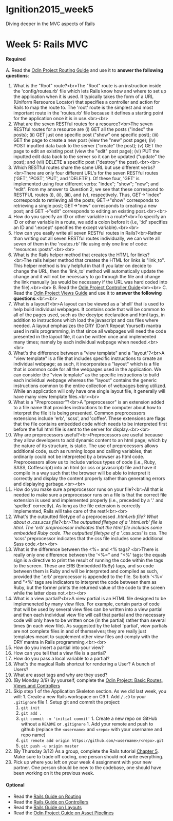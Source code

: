 # Ignition2015_week5
Diving deeper in the MVC aspects of Rails

# Week 5: Rails MVC

#### Required 
A. Read the [Odin Project Routing Guide](http://www.theodinproject.com/ruby-on-rails/routing) and use it to <strong>answer the following questions</strong>:
  1. What is the "Root" route?<br\>The "Root" route is an instruction inside the 'config/routes.rb' file which lets Rails know how and where to set up the application when it is used.  It typically takes the form of a URL (Uniform Rersource Locator) that specifies a controller and action for Rails to map the route to.  The 'root' route is the simplest and most important route in the 'routes.rb' file because it defines a starting point for the application once it is in use.<br\><br\>
  2. What are the seven RESTful routes for a resource?<br\>The seven RESTful routes for a resource are (i) GET all the posts ("index" the posts); (ii) GET just one specific post ("show" one specific post); (iii) GET the page to create a new post (view the "new" post page); (iv) POST inputted data back to the server ("create" the post); (v) GET the page to edit an existing post (view the "edit" post page); (vi) PUT the inputted edit data back to the server so it can be updated ("update" the post); and (vii) DELETE a specific post ("destroy" the post).<br\><br\>
  3. Which RESTful routes share the same URL but use different verbs?<br\>There are only four different URL's for the seven RESTful routes ('GET', 'POST', 'PUT', and 'DELETE').  Of these four, 'GET' is implemented using four different verbs: "index"; "show"; "new"; and "edit".  From my answer to Question 2, we see that these correspond to RESTFUL routes (i), (ii), (iii), and (v), respectively.  Thus, GET->"index" corresponds to retrieving all the posts; GET->"show" corresponds to retrieving a single post; GET->"new" corresponds to creating a new post; and GET ->"edit" corresponds to editing an existing post.<br\><br\>
  4. How do you specify an ID or other variable in a route?<br\>To specify an ID or other variable in a route, we add a colon before it (i.e, ':id' specifies an ID and ':except' specifies the except variable).<br\><br\>
  5. How can you easily write all seven RESTful routes in Rails?<br\>Rather than writing out all seven RESTful routes individually, we can write all seven of them in the 'routes.rb' file using only one line of code: "resources :posts".<br\><br\>
  6. What is the Rails helper method that creates the HTML for links?<br\>The rails helper method that creates the HTML for links is "link_to".  This helper method is truly helpful in that if you later on decide to change the URL, then the 'link_to' method will automatically update the change and it will not be necessary to go through the file and change the link manually (as would be necessary if the URL was hard coded into the file).<br\><br\>
B. Read the [Odin Project Controller Guide](http://www.theodinproject.com/ruby-on-rails/controllers)<br\><br\>
C. Read the [Odin Project Views Guide](http://www.theodinproject.com/ruby-on-rails/views) and use it to <strong>answer the following questions</strong>:<br\><br\>
  7. What is a layout?<br\>A layout can be viewed as a 'shell' that is used to help build individual webpages.  It contains code that will be common to all of the pages used, such as the docytpe declaration and html tags, in addition to instructions which load the javascript and css files where needed.  A layout emphasizes the DRY (Don't Repeat Yourself) mantra used in rails programming, in that since all webpages will need the code presented in the layout file, it can be written once and implemented many times; namely by each individual webpage when needed.<br\><br\>
  8. What's the difference between a "view template" and a "layout"?<br\>A "view template" is a file that includes specific instructions to create an individual webpage; as such, it incorporates a "layout" which is a file that is common code for all the webpages used in the application.  We can consider the "view template" as the specific instructions to build each individual webpage whereas the "layout" contains the generic instructions common to the entire collection of webpages being utilized.  While an application will only have one single layout file, it generally will have many view template files.<br\><br\> 
  9. What is a "Preprocessor"?<br\>A "preprocessor" is an extension added to a file name that provides instructions to the computer about how to interpret the file it is being presented.  Common preprocessors extensions include 'erb', 'scss', and 'coffee'.  These extensions are flags that the file contains embedded code which needs to be interpreted first before the full html file is sent to the server for display.<br\><br\>    
  10. Why are preprocessors useful?<br\>Preprocessors are useful because they allow developers to add dynamic content to an html page; which by the nature of its structure, is static.  The use of preprocessors allows additional code, such as running loops and callling variables, that ordinarily could not be interpreted by a browser as html code.  Preprocessors allow us to include various types of code (i.e., Ruby, SASS, Coffescript) into an html (or css or javascript) file and have it compile in a way such that the browser will be able to interpret it correctly and display the content properly rather than generating errors and displaying garbage.<br\><br\>   
  11. How do you make sure a preprocessor runs on your file?<br\>All that is needed to make sure a preprocessor runs on a file is that the correct file extension is used and implemented properly (i.e., preceded by a '.' and 'spelled' correctly).  As long as the file extension is correctly implemented, Rails will take care of the rest!<br\><br\>
  12. What's the outputted filetype of a preprocessed *.html.erb file? What about a *.css.scss file?<br\>The outputted filetype of a '*.html.erb' file is html.  The 'erb' preprocessor indicates that the html file includes some embedded Ruby code.  The outputted filetype of a '*.css.scss' is css.  The 'scss' preprocessor indicates that the css file includes some additional Sass code.<br\><br\> 
  13. What is the difference between the <%= and <% tags? <br\>There is really only one difference between the '<%=" and "<%' tags: the equals sign is a directive to print the result of running the code within the tags to the screen.  These are ERB (Embedded RuBy) tags, and so code between them is Ruby and will be interpreted and compiled as such, provided the '.erb' preprocessor is appended to the file.  So both '<%=' and "<%' tags are indicators to interpret the code between them as Ruby, but the former prints the returned value of the code to the screen while the latter does not.<br\><br\>
  14. What is a view partial?<br\>A view partial is an HTML file designed to be implemeneted by many view files.  For example, certain parts of code that will be used by several view files can be written into a view partial and then each individual view file will call that partial and the necessary code will only have to be written once (in the partial) rather than several times (in each view file).  As suggested by the label 'partial', view partials are not complete files in and of themselves; they are really just templates meant to supplement other view files and comply with the DRY mantra in Rails programming.<br\><br\>
  15. How do you insert a partial into your view?
  16. How can you tell that a view file is a partial?
  17. How do you pass a local variable to a partial?
  18. What's the magical Rails shortcut for rendering a User? A bunch of Users?
  19. What are asset tags and why are they used?
1. (By Monday 3/9) By yourself, complete the [Odin Project: Basic Routes, Views and Controllers](http://www.theodinproject.com/ruby-on-rails/basic-routes-views-and-controllers)
  1. Skip step 1 of the Application Skeleton section.  As we did last week, you will:
    1. Create a new Rails workspace on C9
    1. Add `/.c9` to your `.gitignore` file
    1. Setup git and commit the project:
      1. `git init`
      2. `git add .`
      3. `git commit -m 'initial commit'`
    1. Create a new repo on GitHub without a `README` or `.gitignore`
    1. Add your remote and push to github (replace the `<username>` and `<repo>` with your username and repo name)
      1. `git remote add origin https://github.com/<username>/<repo>.git`
      2. `git push -u origin master`
1. (By Thursday 3/12) As a group, complete the Rails tutorial [Chapter 5](https://www.railstutorial.org/book/filling_in_the_layout#top). Make sure to trade off coding, one person should not write everything.  
  1. Pick up where you left on your week 4 assignment with your new partner.  One person should be new to the codebase, one should have been working on it the previous week.

#### Optional
- Read the [Rails Guide on Routing](http://guides.rubyonrails.org/routing.html)
- Read the [Rails Guide on Controllers](http://guides.rubyonrails.org/action_controller_overview.html)
- Read the [Rails Guide on Layouts](http://guides.rubyonrails.org/layouts_and_rendering.html)
- Read the [Odin Project Guide on Asset Pipelines](http://www.theodinproject.com/ruby-on-rails/the-asset-pipeline)
